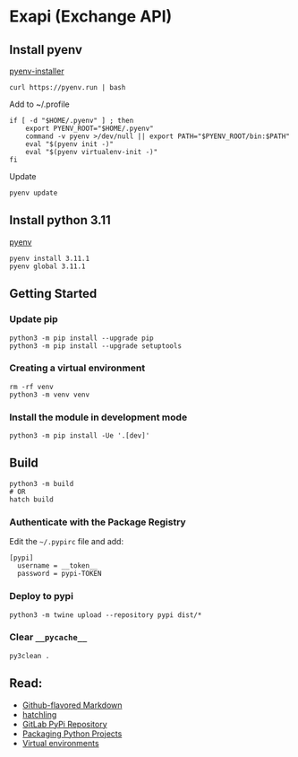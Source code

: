 # Exapi (Exchange API)

## Install pyenv

[pyenv-installer](https://github.com/pyenv/pyenv-installer)

```shell script
curl https://pyenv.run | bash
```

Add to ~/.profile
```shell script
if [ -d "$HOME/.pyenv" ] ; then
    export PYENV_ROOT="$HOME/.pyenv"
    command -v pyenv >/dev/null || export PATH="$PYENV_ROOT/bin:$PATH"
    eval "$(pyenv init -)"
    eval "$(pyenv virtualenv-init -)"
fi
```

Update
```shell script
pyenv update
```

## Install python 3.11

[pyenv](https://github.com/pyenv/pyenv)

```shell script
pyenv install 3.11.1
pyenv global 3.11.1
```

## Getting Started

### Update pip
```shell script
python3 -m pip install --upgrade pip
python3 -m pip install --upgrade setuptools
```

### Creating a virtual environment

```shell script
rm -rf venv
python3 -m venv venv
```

### Install the module in development mode
```shell script
python3 -m pip install -Ue '.[dev]'
```

## Build

```shell script
python3 -m build
# OR
hatch build
```

### Authenticate with the Package Registry

Edit the ```~/.pypirc``` file and add:

```shell
[pypi]
  username = __token__
  password = pypi-TOKEN
```

### Deploy to pypi

```shell script
python3 -m twine upload --repository pypi dist/*
```


### Clear ```__pycache__```

```shell script
py3clean .
```

## Read:
- [Github-flavored Markdown](https://guides.github.com/features/mastering-markdown/)
- [hatchling](https://hatch.pypa.io/latest/config/build/)
- [GitLab PyPi Repository](https://docs.gitlab.com/ee/user/packages/pypi_repository/)
- [Packaging Python Projects](https://packaging.python.org/tutorials/packaging-projects/#creating-setup-py)
- [Virtual environments](https://packaging.python.org/guides/installing-using-pip-and-virtual-environments/)
